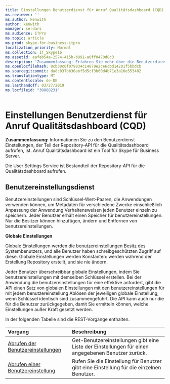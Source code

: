 ```yaml
---
title: Einstellungen Benutzerdienst für Anruf Qualitätsdashboard (CQD)
ms.reviewer: ''
ms.author: kenwith
author: kenwith
manager: serdars
ms.audience: ITPro
ms.topic: article
ms.prod: skype-for-business-itpro
localization_priority: Normal
ms.collection: IT_Skype16
ms.assetid: eafeb54a-2574-415b-b991-a0ff0470d8c3
description: 'Zusammenfassung: Erfahren Sie mehr über die Benutzerdienst Einstellungen, die Teil der Repository-API für die Qualitätsdashboard aufrufen, ist. Anruf Qualitätsdashboard ist ein Tool für Skype für Business Server.'
ms.openlocfilehash: 8cb30c0f079834c14879e2ce6cbd14201f5bbdcb
ms.sourcegitcommit: da8c037bb30abf5d5cf3b60d4b71e3a10e553402
ms.translationtype: MT
ms.contentlocale: de-DE
ms.lasthandoff: 03/27/2019
ms.locfileid: "30888231"
---
```

# <a name="user-settings-service-for-call-quality-dashboard-cqd"></a>Einstellungen Benutzerdienst für Anruf Qualitätsdashboard (CQD)
 
**Zusammenfassung:** Informationen Sie zu den Benutzerdienst Einstellungen, der Teil der Repository-API für die Qualitätsdashboard aufrufen, ist. Anruf Qualitätsdashboard ist ein Tool für Skype für Business Server.
  
Die User Settings Service ist Bestandteil der Repository-API für die Qualitätsdashboard aufrufen.
  
## <a name="user-settings-service"></a>Benutzereinstellungsdienst

Benutzereinstellungen sind Schlüssel-Wert-Paaren, die Anwendungen verwenden können, um Metadaten für verschiedene Zwecke einschließlich Anpassung der Anwendung Verhaltensweisen jeden Benutzer einzeln zu speichern. Jeder Benutzer erhält einen Speicher für benutzereinstellungen. Nur die Besitzer können hinzufügen, ändern und Entfernen von benutzereinstellungen.
  
 **Globale Einstellungen**
  
Globale Einstellungen werden die benutzereinstellungen Besitz des Systembenutzers, und alle Benutzer haben schreibgeschützten Zugriff auf diese. Globale Einstellungen werden Konstanten: werden während der Erstellung Repository erstellt, und sie nie ändern.
  
Jeder Benutzer überschreibbar globale Einstellungen, indem Sie benutzereinstellungen mit demselben Schlüssel erstellen. Bei der Anwendung die benutzereinstellungen für eine effektive anfordert, gibt die API einen Satz von globalen Einstellungen mit den benutzereinstellungen für mit jedem benutzereinstellung Ablösen der jeweiligen globale Einstellung, wenn Schlüssel identisch sind zusammengeführt. Die API kann auch nur die für die Benutzer zurückgegeben, damit Sie ermitteln können, welche Einstellungen außer Kraft gesetzt werden. 
  
In der folgenden Tabelle sind die REST-Vorgänge enthalten.

|**Vorgang**|**Beschreibung**|
|:-----|:-----|
|[Abrufen der Benutzereinstellungen](get-user-settings.md) <br/> |Get-Benutzereinstellungen gibt eine Liste der Einstellungen für einen angegebenen Benutzer zurück.  <br/> |
|[Abrufen einer Benutzereinstellung](get-user-setting.md) <br/> |Rufen Sie die Einstellung für Benutzer gibt eine Einstellung für die einzelnen Benutzer.  <br/> |
   

